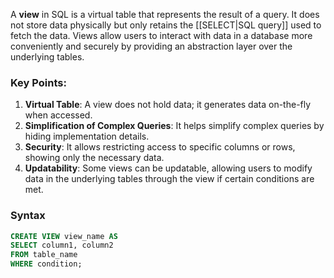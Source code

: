 A **view** in SQL is a virtual table that represents the result of a query. It does not store data physically but only retains the [[SELECT|SQL query]] used to fetch the data. Views allow users to interact with data in a database more conveniently and securely by providing an abstraction layer over the underlying tables.

### Key Points:

1. **Virtual Table**: A view does not hold data; it generates data on-the-fly when accessed.
2. **Simplification of Complex Queries**: It helps simplify complex queries by hiding implementation details.
3. **Security**: It allows restricting access to specific columns or rows, showing only the necessary data.
4. **Updatability**: Some views can be updatable, allowing users to modify data in the underlying tables through the view if certain conditions are met.

### Syntax

```sql
CREATE VIEW view_name AS
SELECT column1, column2
FROM table_name
WHERE condition;
```

